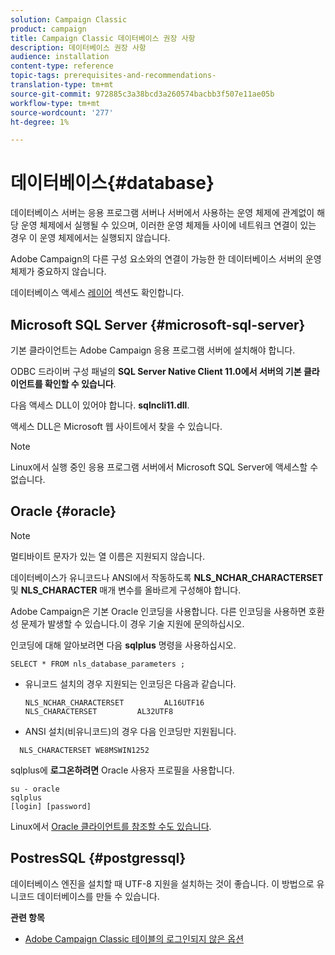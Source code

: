 ```yaml
---
solution: Campaign Classic
product: campaign
title: Campaign Classic 데이터베이스 권장 사항
description: 데이터베이스 권장 사항
audience: installation
content-type: reference
topic-tags: prerequisites-and-recommendations-
translation-type: tm+mt
source-git-commit: 972885c3a38bcd3a260574bacbb3f507e11ae05b
workflow-type: tm+mt
source-wordcount: '277'
ht-degree: 1%

---
```



# 데이터베이스{#database}

데이터베이스 서버는 응용 프로그램 서버나 서버에서 사용하는 운영 체제에 관계없이 해당 운영 체제에서 실행될 수 있으며, 이러한 운영 체제들 사이에 네트워크 연결이 있는 경우 이 운영 체제에서는 실행되지 않습니다.

Adobe Campaign의 다른 구성 요소와의 연결이 가능한 한 데이터베이스 서버의 운영 체제가 중요하지 않습니다.

데이터베이스 액세스 [레이어](../../installation/using/prerequisites-of-campaign-installation-in-linux.md#database-access-layers) 섹션도 확인합니다.

## Microsoft SQL Server {#microsoft-sql-server}

기본 클라이언트는 Adobe Campaign 응용 프로그램 서버에 설치해야 합니다.

ODBC 드라이버 구성 패널의 **SQL Server Native Client 11.0에서 서버의 기본 클라이언트를 확인할 수 있습니다**.

다음 액세스 DLL이 있어야 합니다. **sqlncli11.dll**.

액세스 DLL은 Microsoft 웹 사이트에서 찾을 수 있습니다.

>[!NOTE]
>
>Linux에서 실행 중인 응용 프로그램 서버에서 Microsoft SQL Server에 액세스할 수 없습니다.

## Oracle {#oracle}

>[!NOTE]
>
>멀티바이트 문자가 있는 열 이름은 지원되지 않습니다.

데이터베이스가 유니코드나 ANSI에서 작동하도록 **NLS_NCHAR_CHARACTERSET** 및 **NLS_CHARACTER** 매개 변수를 올바르게 구성해야 합니다.

Adobe Campaign은 기본 Oracle 인코딩을 사용합니다. 다른 인코딩을 사용하면 호환성 문제가 발생할 수 있습니다.이 경우 기술 지원에 문의하십시오.

인코딩에 대해 알아보려면 다음 **sqlplus** 명령을 사용하십시오.

```
SELECT * FROM nls_database_parameters ;
```

* 유니코드 설치의 경우 지원되는 인코딩은 다음과 같습니다.

   ```
   NLS_NCHAR_CHARACTERSET         AL16UTF16
   NLS_CHARACTERSET         AL32UTF8
   ```

* ANSI 설치(비유니코드)의 경우 다음 인코딩만 지원됩니다.

```
  NLS_CHARACTERSET WE8MSWIN1252
```

sqlplus에 **로그온하려면** Oracle 사용자 프로필을 사용합니다.

```
su - oracle 
sqlplus 
[login] [password]
```

Linux에서 [Oracle 클라이언트를 참조할 수도 있습니다](../../installation/using/installing-packages-with-linux.md#oracle-client-in-linux).

## PostresSQL {#postgressql}

데이터베이스 엔진을 설치할 때 UTF-8 지원을 설치하는 것이 좋습니다. 이 방법으로 유니코드 데이터베이스를 만들 수 있습니다.

**관련 항목**

* [Adobe Campaign Classic 테이블의 로그인되지 않은 옵션](https://helpx.adobe.com/campaign/kb/unlogged-tables-classic.html)
